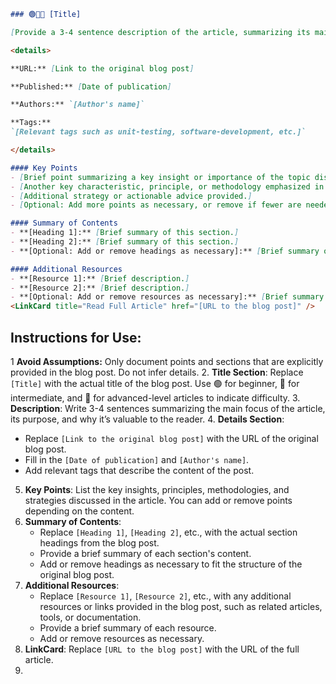 ```markdown
### 🟢🔵🔴 [Title]

[Provide a 3-4 sentence description of the article, summarizing its main focus, purpose, and why it’s valuable to the reader.]

<details>

**URL:** [Link to the original blog post]

**Published:** [Date of publication]

**Authors:** `[Author's name]`

**Tags:**  
`[Relevant tags such as unit-testing, software-development, etc.]`

</details>

#### Key Points
- [Brief point summarizing a key insight or importance of the topic discussed.]
- [Another key characteristic, principle, or methodology emphasized in the post.]
- [Additional strategy or actionable advice provided.]
- [Optional: Add more points as necessary, or remove if fewer are needed.]

#### Summary of Contents
- **[Heading 1]:** [Brief summary of this section.]
- **[Heading 2]:** [Brief summary of this section.]
- **[Optional: Add or remove headings as necessary]:** [Brief summary of this section.]

#### Additional Resources
- **[Resource 1]:** [Brief description.]
- **[Resource 2]:** [Brief description.]
- **[Optional: Add or remove resources as necessary]:** [Brief summary of this section.]
<LinkCard title="Read Full Article" href="[URL to the blog post]" />
```

## Instructions for Use:

1 **Avoid Assumptions:** Only document points and sections that are explicitly provided in the blog post. Do not infer details.
2. **Title Section**: Replace `[Title]` with the actual title of the blog post. Use 🟢 for beginner, 🔵 for intermediate, and 🔴 for advanced-level articles to indicate difficulty.
3. **Description**: Write 3-4 sentences summarizing the main focus of the article, its purpose, and why it’s valuable to the reader.
4. **Details Section**: 
   - Replace `[Link to the original blog post]` with the URL of the original blog post.
   - Fill in the `[Date of publication]` and `[Author's name]`.
   - Add relevant tags that describe the content of the post.
5. **Key Points**: List the key insights, principles, methodologies, and strategies discussed in the article. You can add or remove points depending on the content.
6. **Summary of Contents**:
   - Replace `[Heading 1]`, `[Heading 2]`, etc., with the actual section headings from the blog post.
   - Provide a brief summary of each section's content.
   - Add or remove headings as necessary to fit the structure of the original blog post.
7. **Additional Resources**:
   - Replace `[Resource 1]`, `[Resource 2]`, etc., with any additional resources or links provided in the blog post, such as related articles, tools, or documentation.
   - Provide a brief summary of each resource.
   - Add or remove resources as necessary.
8. **LinkCard**: Replace `[URL to the blog post]` with the URL of the full article.
9. 